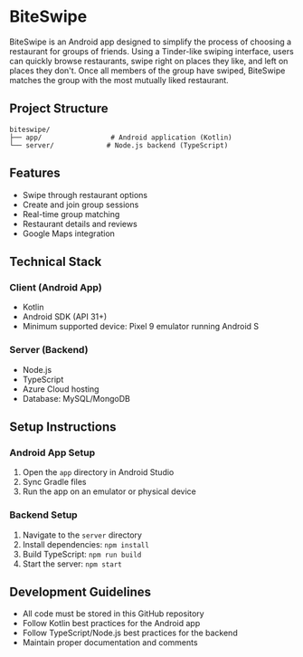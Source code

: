 # BiteSwipe

BiteSwipe is an Android app designed to simplify the process of choosing a restaurant for groups of friends. Using a Tinder-like swiping interface, users can quickly browse restaurants, swipe right on places they like, and left on places they don't. Once all members of the group have swiped, BiteSwipe matches the group with the most mutually liked restaurant.

## Project Structure

```
biteswipe/
├── app/                 # Android application (Kotlin)
└── server/             # Node.js backend (TypeScript)
```

## Features

- Swipe through restaurant options
- Create and join group sessions
- Real-time group matching
- Restaurant details and reviews
- Google Maps integration

## Technical Stack

### Client (Android App)
- Kotlin
- Android SDK (API 31+)
- Minimum supported device: Pixel 9 emulator running Android S

### Server (Backend)
- Node.js
- TypeScript
- Azure Cloud hosting
- Database: MySQL/MongoDB

## Setup Instructions

### Android App Setup
1. Open the `app` directory in Android Studio
2. Sync Gradle files
3. Run the app on an emulator or physical device

### Backend Setup
1. Navigate to the `server` directory
2. Install dependencies: `npm install`
3. Build TypeScript: `npm run build`
4. Start the server: `npm start`

## Development Guidelines

- All code must be stored in this GitHub repository
- Follow Kotlin best practices for the Android app
- Follow TypeScript/Node.js best practices for the backend
- Maintain proper documentation and comments
